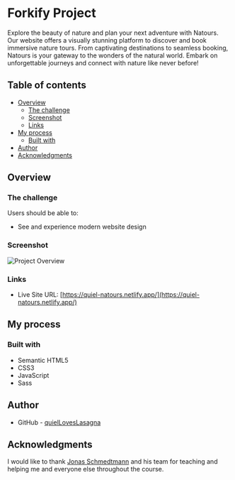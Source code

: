 # Forkify Project

Explore the beauty of nature and plan your next adventure with Natours. Our website offers a visually stunning platform to discover and book immersive nature tours. From captivating destinations to seamless booking, Natours is your gateway to the wonders of the natural world. Embark on unforgettable journeys and connect with nature like never before!

## Table of contents

- [Overview](#overview)
  - [The challenge](#the-challenge)
  - [Screenshot](#screenshot)
  - [Links](#links)
- [My process](#my-process)
  - [Built with](#built-with)
- [Author](#author)
- [Acknowledgments](#acknowledgments)

## Overview

### The challenge

Users should be able to:

- See and experience modern website design

### Screenshot

![Project Overview](./assets/natours.png)

### Links

- Live Site URL: [https://quiel-natours.netlify.app/](https://quiel-natours.netlify.app/)

## My process

### Built with

- Semantic HTML5
- CSS3
- JavaScript
- Sass

## Author

- GitHub - [quielLovesLasagna](https://github.com/quielLovesLasagna)

## Acknowledgments

I would like to thank [Jonas Schmedtmann](https://twitter.com/jonasschmedtman) and his team for teaching and helping me and everyone else throughout the course.
